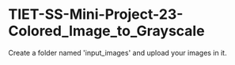 # TIET-SS-Mini-Project-23-Colored_Image_to_Grayscale
Create a folder named 'input_images' and upload your images in it.

